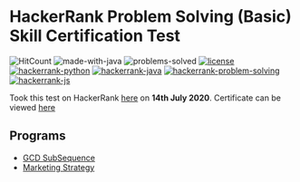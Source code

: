 # HackerRank Problem Solving (Basic) Skill Certification Test 

![HitCount](http://hits.dwyl.com/anishLearnsToCode/hackerrank-problem-solving-intermediate-skill-test.svg)
![made-with-java](https://img.shields.io/badge/Made%20with-Java-1f425f.svg)
![problems-solved](https://img.shields.io/badge/Problems%20Solved-2/2-1abc9c.svg)
[![license](https://img.shields.io/badge/LICENSE-MIT-<COLOR>.svg)](LICENSE)
[![hackerrank-python](https://img.shields.io/badge/hackerrank%20certification-python-1f72ff.svg)](https://github.com/anishLearnsToCode/hackerrank-python-basic-skill-test)
[![hackerrank-java](https://img.shields.io/badge/hackerrank%20certification-java-1f72ff.svg)](https://github.com/anishLearnsToCode/hackerrank-java-basic-skill-test)
[![hackerrank-problem-solving](https://img.shields.io/badge/hackerrank%20certification-Problem%20Solving%20(Basic)-1f72ff.svg)](https://github.com/anishLearnsToCode/hackerrank-problem-solving-skill-test)
[![hackerrank-js](https://img.shields.io/badge/hackerrank%20certification-JavaScript%20(Basic)-1f72ff.svg)](https://github.com/anishLearnsToCode/hackerrank-js-basic-skill-test)

Took this test on HackerRank [here](https://www.hackerrank.com/skills-verification) 
on __14th July 2020__. 
Certificate can be viewed [here]()

## Programs 
- [GCD SubSequence](src/GCDSubSequence.java)
- [Marketing Strategy](src/MarketingStrategy.java)
